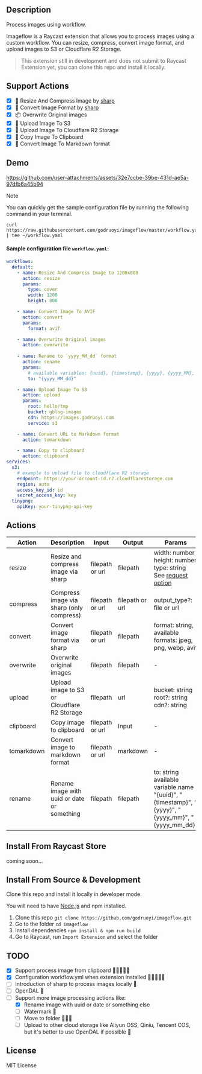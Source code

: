 ## Description

Process images using workflow.

Imageflow is a Raycast extension that allows you to process images using a custom workflow. You can resize, compress, convert image format, and upload images to S3 or Cloudflare R2 Storage.

> This extension still in development and does not submit to Raycast Extension yet, you can clone this repo and install it locally.

## Support Actions

- [x] 🌰 Resize And Compress Image by [sharp](https://sharp.pixelplumbing.com/)
- [x] 🐝 Convert Image Format by [sharp](https://sharp.pixelplumbing.com/)
- [x] 📦 Overwrite Original images
- [x] 🚀 Upload Image To S3
- [x] 🌈 Upload Image To Cloudflare R2 Storage
- [x] 🍮 Copy Image To Clipboard
- [x] 🐼 Convert Image To Markdown format

## Demo

https://github.com/user-attachments/assets/32e7ccbe-39be-431d-ae5a-97dfb6a45b94

> [!NOTE]  
> You can quickly get the sample configuration file by running the following command in your terminal.

```
curl https://raw.githubusercontent.com/godruoyi/imageflow/master/workflow.yaml | tee ~/workflow.yaml
```

#### Sample configuration file `workflow.yaml`:

```yaml
workflows:
  default:
    - name: Resize And Compress Image to 1200x800
      action: resize
      params:
        type: cover
        width: 1200
        height: 800

    - name: Convert Image To AVIF
      action: convert
      params:
        format: avif

    - name: Overwrite Original images
      action: overwrite
      
    - name: Rename to `yyyy_MM_dd` format
      action: rename
      params:
        # available variables: {uuid}, {timestamp}, {yyyy}, {yyyy_MM}, {yyyy_MM_dd}
        to: "{yyyy_MM_dd}" 

    - name: Upload Image To S3
      action: upload
      params:
        root: hello/tmp
        bucket: gblog-images
        cdn: https://images.godruoyi.com
        service: s3

    - name: Convert URL to Markdown format
      action: tomarkdown

    - name: Copy to clipboard
      action: clipboard 
services:
  s3:
    # example to upload file to cloudflare R2 storage
    endpoint: https://your-account-id.r2.cloudflarestorage.com
    region: auto
    access_key_id: id
    secret_access_key: key
  tinypng:
    apiKey: your-tinypng-api-key
```

## Actions

| Action     | Description                                 | Input           | Output          | Params                                                                                                                               |
|------------|---------------------------------------------|-----------------|-----------------|--------------------------------------------------------------------------------------------------------------------------------------|
| resize     | Resize and compress image via sharp         | filepath or url | filepath        | width: number<br/>height: number<br/>type: string<br/>See [request option](https://tinypng.com/developers/reference#request-options) |
| compress   | Compress image via sharp (only compress)    | filepath or url | filepath or url | output_type?: file or url                                                                                                            |
| convert    | Convert image format via sharp              | filepath or url | filepath        | format: string, available formats: jpeg, png, webp, avif                                                                             |
| overwrite  | Overwrite original images                   | filepath        | filepath        | -                                                                                                                                    |
| upload     | Upload image to S3 or Cloudflare R2 Storage | filepath        | url             | bucket: string<br/>root?: string<br/>cdn?: string                                                                                    |
| clipboard  | Copy image to clipboard                     | filepath or url | Input           | -                                                                                                                                    |
| tomarkdown | Convert image to markdown format            | filepath or url | markdown        | -                                                                                                                                    |
| rename     | Rename image with uuid or date or something | filepath        | filepath        | to: string<br/>available variable name "{uuid}", "{timestamp}", "{yyyy}", "{yyyy_mm}", "{yyyy_mm_dd}"                                |

## Install From Raycast Store

coming soon...

## Install From Source & Development

Clone this repo and install it locally in developer mode.

You will need to have [Node.js](https://nodejs.org) and npm installed.

1. Clone this repo `git clone https://github.com/godruoyi/imageflow.git`
2. Go to the folder `cd imageflow`
3. Install dependencies `npm install & npm run build`
4. Go to Raycast, run `Import Extension` and select the folder


## TODO

- [x] Support process image from clipboard 🍅🍅🍅🍅🍅
- [x] Configuration workflow.yml when extension installed 🍅🍅🍅🍅🍅
- [ ] Introduction of sharp to process images locally 🤔
- [ ] OpenDAL 🤔
- [ ] Support more image processing actions like:
  - [x] Rename image with uuid or date or something else 
  - [ ] Watermark 🤔
  - [ ] Move to folder 🍅🍅🍅
  - [ ] Upload to other cloud storage like Aliyun OSS, Qiniu, Tencent COS, but it's better to use OpenDAL if possible 🤔

## License

MIT License
